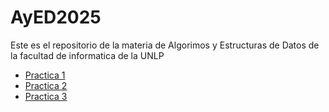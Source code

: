 # AyED2025
Este es el repositorio de la materia de Algorimos y Estructuras de Datos de la facultad de informatica de la UNLP
- [Practica 1](./Practicas/TP1_Listas.pdf)
- [Practica 2](./Practicas/2025_TP2_AB.pdf)
- [Practica 3](./Practicas/2025_TP3_AG.pdf)